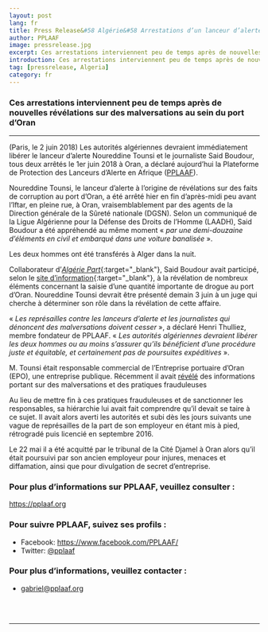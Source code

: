 ```yaml
---
layout: post
lang: fr
title: Press Release&#58 Algérie&#58 Arrestations d’un lanceur d’alerte et d’un journaliste
author: PPLAAF
image: pressrelease.jpg
excerpt: Ces arrestations interviennent peu de temps après de nouvelles révélations sur des malversations au sein du port d’Oran
introduction: Ces arrestations interviennent peu de temps après de nouvelles révélations sur des malversations au sein du port d’Oran
tag: [pressrelease, Algeria]
category: fr
---
```


<h3>Ces arrestations interviennent peu de temps après de nouvelles révélations sur des malversations au sein du port d’Oran</h3>

---

(Paris, le 2 juin 2018) Les autorités algériennes devraient immédiatement libérer le lanceur d’alerte Noureddine Tounsi et le journaliste Said Boudour, tous deux arrêtés le 1er juin 2018 à Oran, a déclaré aujourd’hui la Plateforme de Protection des Lanceurs d’Alerte en Afrique ([PPLAAF](https://pplaaf.org/fr/)). 

Noureddine Tounsi, le lanceur d’alerte à l’origine de révélations sur des faits de corruption au port d’Oran, a été arrêté hier en fin d’après-midi peu avant l’Iftar, en pleine rue, à Oran, vraisemblablement par des agents de la Direction générale de la Sûreté nationale (DGSN). 
Selon un communiqué de la Ligue Algérienne pour la Défense des Droits de l’Homme (LAADH), Said Boudour a été appréhendé au même moment « _par une demi-douzaine d’éléments en civil et embarqué dans une voiture banalisée_ ». 

Les deux hommes ont été transférés à Alger dans la nuit. 

Collaborateur d’[_Algérie Part_](https://algeriepart.com/){:target="_blank"}, Said Boudour avait participé, selon le [site d’information](https://algeriepart.com/2018/06/01/said-boudour-collaborateur-dalgerie-part-arrete-brutalement-police-a-oran/){:target="_blank"},  à la révélation de nombreux éléments concernant la saisie d’une quantité importante de drogue au port d’Oran. Noureddine Tounsi devrait être présenté demain 3 juin à un juge qui cherche à déterminer son rôle dans la révélation de cette affaire. 

« _Les représailles contre les lanceurs d’alerte et les journalistes qui dénoncent des malversations doivent cesser_ », a déclaré Henri Thulliez, membre fondateur de PPLAAF. « _Les autorités algériennes devraient libérer les deux hommes ou au moins s’assurer qu’ils bénéficient d’une procédure juste et équitable, et certainement pas de poursuites expéditives_ ». 

M. Tounsi était responsable commercial de l’Entreprise portuaire d’Oran (EPO), une entreprise publique. Récemment il avait [révélé](https://pplaaf.org/fr/2018/04/09/algerie-debut-proces-lanceur.html) des informations portant sur des malversations et des pratiques frauduleuses

Au lieu de mettre fin à ces pratiques frauduleuses et de sanctionner les responsables, sa hiérarchie lui avait fait comprendre qu’il devait se taire à ce sujet. Il avait alors averti les autorités et subi dès les jours suivants une vague de représailles de la part de son employeur en étant mis à pied, rétrogradé puis licencié en septembre 2016.

Le 22 mai il a été acquitté par le tribunal de la Cité Djamel à Oran alors qu’il était poursuivi par son ancien employeur pour injures, menaces et diffamation, ainsi que pour divulgation de secret d’entreprise.

### Pour plus d’informations sur PPLAAF, veuillez consulter :
<https://pplaaf.org>

### Pour suivre PPLAAF, suivez ses profils :
- Facebook: <https://www.facebook.com/PPLAAF/>
- Twitter: [@pplaaf](https://twitter.com/pplaaf)

### Pour plus d’informations, veuillez contacter :
- [gabriel@pplaaf.org ](mailto:gabriel@pplaaf.org ) 


<br>
<br>

----------------------
